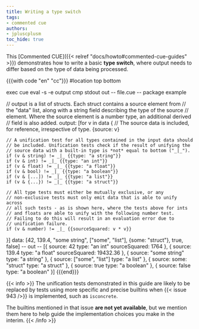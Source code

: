 ```yaml
---
title: Writing a type switch
tags:
- commented cue
authors:
- jpluscplusm
toc_hide: true
---
```


This [Commented CUE]({{< relref "docs/howto#commented-cue-guides" >}})
demonstrates how to write a basic **type switch**, where output needs to differ
based on the type of data being processed.

{{{with code "en" "cc"}}}
#location top bottom

exec cue eval -s -e output
cmp stdout out
-- file.cue --
package example

// output is a list of structs. Each struct contains a source element from
// the "data" list, along with a string field describing the type of the source
// element. Where the source element is a number type, an additional derived
// field is also added.
output: [for v in data {
	// The source data is included, for reference, irrespective of type.
	{source: v}

	// A unification test for all types contained in the input data should
	// be included. Unification tests check if the result of unifying the
	// source data with a built-in type is *not* equal to bottom ("_|_").
	if (v & string) != _|_ {{type: "a string"}}
	if (v & int) != _|_ {{type: "an int"}}
	if (v & float) != _|_ {{type: "a float"}}
	if (v & bool) != _|_ {{type: "a boolean"}}
	if (v & [...]) != _|_ {{type: "a list"}}
	if (v & {...}) != _|_ {{type: "a struct"}}

	// All type tests must either be mutually exclusive, or any
	// non-exclusive tests must only emit data that is able to unify across
	// all such tests - as is shown here, where the tests above for ints
	// and floats are able to unify with the following number test.
	// Failing to do this will result in an evaluation error due to
	// unification failure.
	if (v & number) != _|_ {{sourceSquared: v * v}}
}]
data: [42, 139.4, "some string", ["some", "list"], {some: "struct"}, true, false]
-- out --
[{
    source:        42
    type:          "an int"
    sourceSquared: 1764
}, {
    source:        139.4
    type:          "a float"
    sourceSquared: 19432.36
}, {
    source: "some string"
    type:   "a string"
}, {
    source: ["some", "list"]
    type: "a list"
}, {
    source: some: "struct"
    type: "a struct"
}, {
    source: true
    type:   "a boolean"
}, {
    source: false
    type:   "a boolean"
}]
{{{end}}}

{{< info >}}
The unification tests demonstrated in this guide are likely to be replaced by
tests using more specific and precise builtins when {{< issue 943 />}} is
implemented, such as `isconcrete`.

The builtins mentioned in that issue **are not yet available**, but we mention
them here to help guide the implementation choices you make in the interim.
{{< /info >}}
